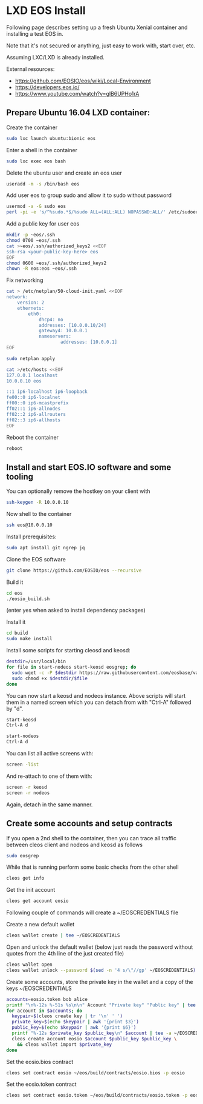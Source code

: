 # LXD EOS Install

Following page describes setting up a fresh Ubuntu Xenial container and installing a test EOS in.

Note that it's not secured or anything, just easy to work with, start over, etc.

Assuming LXC/LXD is already installed.

External resources:
* https://github.com/EOSIO/eos/wiki/Local-Environment
* https://developers.eos.io/
* https://www.youtube.com/watch?v=glB6UPHo1rA

## Prepare Ubuntu 16.04 LXD container:

Create the container
```sh
sudo lxc launch ubuntu:bionic eos
```

Enter a shell in the container
```sh
sudo lxc exec eos bash
```

Delete the ubuntu user and create an eos user
```sh
useradd -m -s /bin/bash eos
```

Add user eos to group sudo and allow it to sudo without password
```sh
usermod -a -G sudo eos
perl -pi -e 's/^%sudo.*$/%sudo ALL=(ALL:ALL) NOPASSWD:ALL/' /etc/sudoers
```

Add a public key for user eos
```sh
mkdir -p ~eos/.ssh
chmod 0700 ~eos/.ssh
cat >~eos/.ssh/authorized_keys2 <<EOF
ssh-rsa <your-public-key-here> eos
EOF
chmod 0600 ~eos/.ssh/authorized_keys2
chown -R eos:eos ~eos/.ssh
```

Fix networking
```sh
cat > /etc/netplan/50-cloud-init.yaml <<EOF
network:
    version: 2
    ethernets:
        eth0:
            dhcp4: no
            addresses: [10.0.0.10/24]
            gateway4: 10.0.0.1
            nameservers:
                    addresses: [10.0.0.1]
EOF

sudo netplan apply

cat >/etc/hosts <<EOF
127.0.0.1 localhost
10.0.0.10 eos

::1 ip6-localhost ip6-loopback
fe00::0 ip6-localnet
ff00::0 ip6-mcastprefix
ff02::1 ip6-allnodes
ff02::2 ip6-allrouters
ff02::3 ip6-allhosts
EOF
```

Reboot the container
```sh
reboot
```

## Install and start EOS.IO software and some tooling

You can optionally remove the hostkey on your client with
```sh
ssh-keygen -R 10.0.0.10
```

Now shell to the container
```sh
ssh eos@10.0.0.10
```

Install prerequisites:
```sh
sudo apt install git ngrep jq
```

Clone the EOS software
```sh
git clone https://github.com/EOSIO/eos --recursive
```

Build it
```sh
cd eos
./eosio_build.sh
```
(enter yes when asked to install dependency packages)

Install it
```sh
cd build
sudo make install
```

Install some scripts for starting cleosd and keosd:
```sh
destdir=/usr/local/bin
for file in start-nodeos start-keosd eosgrep; do
  sudo wget -c -P $destdir https://raw.githubusercontent.com/eosbase/various/master/$file
  sudo chmod +x $destdir/$file
done
```

You can now start a keosd and nodeos instance. Above scripts will start them in a named screen which you can detach from with "Ctrl-A" followed by "d".
```sh
start-keosd
Ctrl-A d

start-nodeos
Ctrl-A d
```

You can list all active screens with:
```sh
screen -list
```

And re-attach to one of them with:
```sh
screen -r keosd
screen -r nodeos
```

Again, detach in the same manner.

## Create some accounts and setup contracts

If you open a 2nd shell to the container, then you can trace all traffic between cleos client and nodeos and keosd as follows
```sh
sudo eosgrep
```

While that is running perform some basic checks from the other shell
```sh
cleos get info
```

Get the init account
```sh
cleos get account eosio
```

Following couple of commands will create a ~/EOSCREDENTIALS file

Create a new default wallet
```sh
cleos wallet create | tee ~/EOSCREDENTIALS
```

Open and unlock the default wallet (below just reads the password without quotes from the 4th line of the just created file)
```sh
cleos wallet open
cleos wallet unlock --password $(sed -n '4 s/\"//gp' ~/EOSCREDENTIALS)
```

Create some accounts, store the private key in the wallet and a copy of the keys ~/EOSCREDENTIALS
```sh
accounts=eosio.token bob alice
printf "\n%-12s %-51s %s\n\n" Account "Private key" "Public key" | tee -a ~/EOSCREDENTIALS
for account in $accounts; do
  keypair=$(cleos create key | tr '\n' ' ')
  private_key=$(echo $keypair | awk '{print $3}')
  public_key=$(echo $keypair | awk '{print $6}')
  printf "%-12s $private_key $public_key\n" $account | tee -a ~/EOSCREDENTIALS
  cleos create account eosio $account $public_key $public_key \
    && cleos wallet import $private_key
done
```

Set the eosio.bios contract
```sh
cleos set contract eosio ~/eos/build/contracts/eosio.bios -p eosio
```

Set the eosio.token contract
```sh
cleos set contract eosio.token ~/eos/build/contracts/eosio.token -p eosio.token
```


